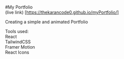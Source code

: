 #My Portfolio <br>
(live link) [https://thekarancode0.github.io/myPortfolio/]

Creating a simple and animated Portfolio

Tools used: <br>
React <br>
TailwindCSS <br>
Framer Motion <br>
React Icons <br>
